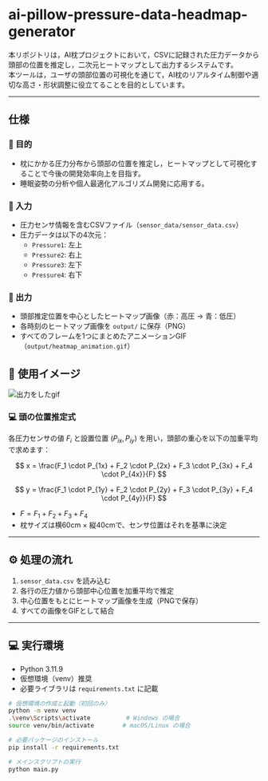 # ai-pillow-pressure-data-headmap-generator

本リポジトリは，AI枕プロジェクトにおいて，CSVに記録された圧力データから頭部の位置を推定し，二次元ヒートマップとして出力するシステムです。  
本ツールは，ユーザの頭部位置の可視化を通じて，AI枕のリアルタイム制御や適切な高さ・形状調整に役立てることを目的としています。

---

## 仕様

### 🎯 目的

- 枕にかかる圧力分布から頭部の位置を推定し，ヒートマップとして可視化することで今後の開発効率向上を目指す。
- 睡眠姿勢の分析や個人最適化アルゴリズム開発に応用する。

### 📄 入力

- 圧力センサ情報を含むCSVファイル（`sensor_data/sensor_data.csv`）
- 圧力データは以下の4次元：
  - `Pressure1`: 左上
  - `Pressure2`: 右上
  - `Pressure3`: 左下
  - `Pressure4`: 右下

### 🧠 出力

- 頭部推定位置を中心としたヒートマップ画像（赤：高圧 → 青：低圧）
- 各時刻のヒートマップ画像を `output/` に保存（PNG）
- すべてのフレームを1つにまとめたアニメーションGIF（`output/heatmap_animation.gif`）
## 🎥 使用イメージ
![出力をしたgif]("https://github.com/Digital-gakuensai-award-team/ai-pillow-pressure-data-headmap-generator/blob/main/output/heatmap_animation.gif")



### 💻 頭の位置推定式

各圧力センサの値 $F_i$ と設置位置 $(P_{ix}, P_{iy})$ を用い，頭部の重心を以下の加重平均で求めます：

$$
x = \frac{F_1 \cdot P_{1x} + F_2 \cdot P_{2x} + F_3 \cdot P_{3x} + F_4 \cdot P_{4x}}{F}
$$

$$
y = \frac{F_1 \cdot P_{1y} + F_2 \cdot P_{2y} + F_3 \cdot P_{3y} + F_4 \cdot P_{4y}}{F}
$$

- $F = F_1 + F_2 + F_3 + F_4$
- 枕サイズは横60cm × 縦40cmで、センサ位置はそれを基準に決定

---

## ⚙️ 処理の流れ

1. `sensor_data.csv` を読み込む
2. 各行の圧力値から頭部中心位置を加重平均で推定
3. 中心位置をもとにヒートマップ画像を生成（PNGで保存）
4. すべての画像をGIFとして結合

---

## 💻 実行環境

- Python 3.11.9
- 仮想環境（venv）推奨
- 必要ライブラリは `requirements.txt` に記載

```bash
# 仮想環境の作成と起動（初回のみ）
python -m venv venv
.\venv\Scripts\activate          # Windows の場合
source venv/bin/activate        # macOS/Linux の場合

# 必要パッケージのインストール
pip install -r requirements.txt

# メインスクリプトの実行
python main.py
